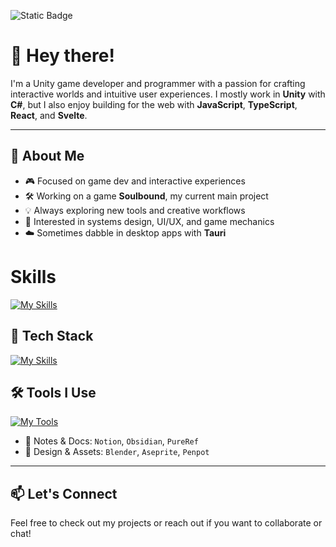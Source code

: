 ![Static Badge](https://img.shields.io/badge/Working%20on-Soulbound-green)

# 👋 Hey there!
I'm a Unity game developer and programmer with a passion for crafting interactive worlds and intuitive user experiences. I mostly work in **Unity** with **C#**, but I also enjoy building for the web with **JavaScript**, **TypeScript**, **React**, and **Svelte**.

---

## 🧠 About Me

- 🎮 Focused on game dev and interactive experiences  
- 🛠️ Working on a game **Soulbound**, my current main project
- 💡 Always exploring new tools and creative workflows  
- 🧩 Interested in systems design, UI/UX, and game mechanics  
- ☁️ Sometimes dabble in desktop apps with **Tauri**

# Skills
[![My Skills](https://skillicons.dev/icons?i=js,ts,html,css,cs,react)](https://skillicons.dev)

## 🧰 Tech Stack

[![My Skills](https://skillicons.dev/icons?i=cs,unity,js,ts,react,svelte,html,css,py&perline=6)](https://skillicons.dev)

## 🛠️ Tools I Use

[![My Tools](https://skillicons.dev/icons?i=vscode,visualstudio,notion,obsidian,blender,aseprite&perline=6)](https://skillicons.dev)

- 🧠 Notes & Docs: `Notion`, `Obsidian`, `PureRef`  
- 🎨 Design & Assets: `Blender`, `Aseprite`, `Penpot`

---

## 📫 Let's Connect

Feel free to check out my projects or reach out if you want to collaborate or chat!
